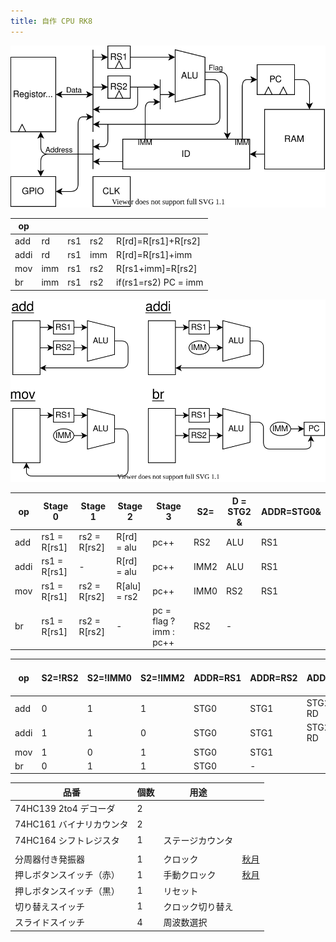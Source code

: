 ```yaml
---
title: 自作 CPU RK8
---
```


![](img/arch.dio.svg)

| op   |     |     |     |                      |
| ---- | --- | --- | --- | -------------------- |
| add  | rd  | rs1 | rs2 | R[rd]=R[rs1]+R[rs2]  |
| addi | rd  | rs1 | imm | R[rd]=R[rs1]+imm     |
| mov  | imm | rs1 | rs2 | R[rs1+imm]=R[rs2]    |
| br   | imm | rs1 | rs2 | if(rs1=rs2) PC = imm |

![](img/decode.dio.svg)

| op   | Stage 0      | Stage 1      | Stage 2      | Stage 3                | S2=  | D = STG2 & | ADDR=STG0& |
| ---- | ------------ | ------------ | ------------ | ---------------------- | ---- | ---------- | ---------- |
| add  | rs1 = R[rs1] | rs2 = R[rs2] | R[rd] = alu  | pc++                   | RS2  | ALU        | RS1        |
| addi | rs1 = R[rs1] | -            | R[rd] = alu  | pc++                   | IMM2 | ALU        | RS1        |
| mov  | rs1 = R[rs1] | rs2 = R[rs2] | R[alu] = rs2 | pc++                   | IMM0 | RS2        | RS1        |
| br   | rs1 = R[rs1] | rs2 = R[rs2] | -            | pc = flag ? imm : pc++ | RS2  | -          |

| op   | S2=!RS2 | S2=!IMM0 | S2=!IMM2 | ADDR=RS1 | ADDR=RS2 | ADDR=RD   | D = STG2 & | ADDR=STG0& |
| ---- | ------- | -------- | -------- | -------- | -------- | --------- | ---------- | ---------- |
| add  | 0       | 1        | 1        | STG0     | STG1     | STG2 & RD |            |            |
| addi | 1       | 1        | 0        | STG0     | STG1     | STG2 & RD |            |            |
| mov  | 1       | 0        | 1        | STG0     | STG1     |           |            |            |
| br   | 0       | 1        | 1        | STG0     | -        |           |            |            |

| 品番                     | 個数 | 用途             |                                                       |
| ------------------------ | ---- | ---------------- | ----------------------------------------------------- |
| 74HC139 2to4 デコーダ    | 2    |                  |                                                       |
| 74HC161 バイナリカウンタ | 2    |                  |                                                       |
| 74HC164 シフトレジスタ   | 1    | ステージカウンタ |                                                       |
|                          |      |                  |                                                       |
| 分周器付き発振器         | 1    | クロック         | [秋月](https://akizukidenshi.com/catalog/g/gP-01685/) |
| 押しボタンスイッチ（赤） | 1    | 手動クロック     | [秋月](https://akizukidenshi.com/catalog/g/gP-11669/) |
| 押しボタンスイッチ（黒） | 1    | リセット         |                                                       |
| 切り替えスイッチ         | 1    | クロック切り替え |                                                       |
| スライドスイッチ         | 4    | 周波数選択       |                                                       |
